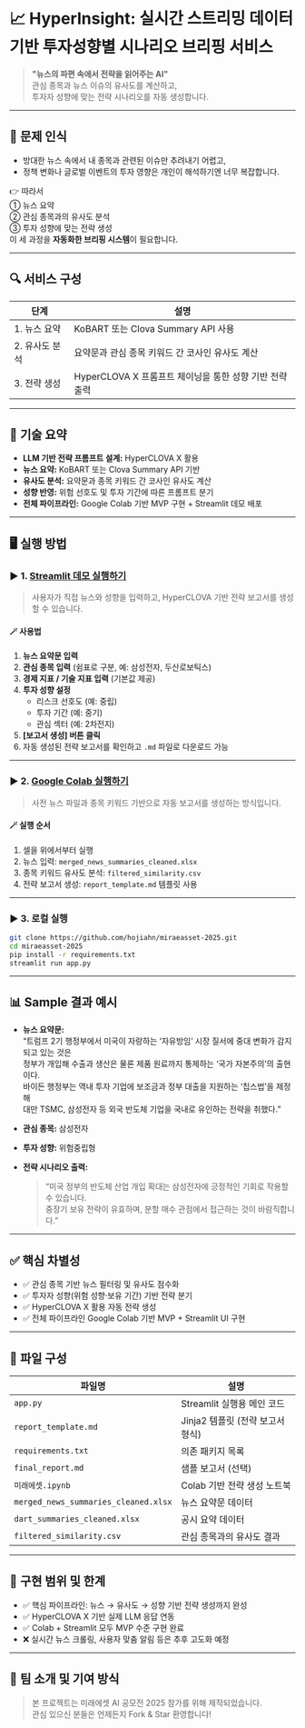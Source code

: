 # 📈 HyperInsight: 실시간 스트리밍 데이터 기반 투자성향별 시나리오 브리핑 서비스

> **"뉴스의 파편 속에서 전략을 읽어주는 AI"**  
> 관심 종목과 뉴스 이슈의 유사도를 계산하고,  
> 투자자 성향에 맞는 전략 시나리오를 자동 생성합니다.

---

## 🚨 문제 인식

- 방대한 뉴스 속에서 내 종목과 관련된 이슈만 추려내기 어렵고,  
- 정책 변화나 글로벌 이벤트의 투자 영향은 개인이 해석하기엔 너무 복잡합니다.

👉 따라서  
① 뉴스 요약  
② 관심 종목과의 유사도 분석  
③ 투자 성향에 맞는 전략 생성  
이 세 과정을 **자동화한 브리핑 시스템**이 필요합니다.

---

## 🔍 서비스 구성

| 단계 | 설명 |
|------|------|
| 1. 뉴스 요약 | KoBART 또는 Clova Summary API 사용 |
| 2. 유사도 분석 | 요약문과 관심 종목 키워드 간 코사인 유사도 계산 |
| 3. 전략 생성 | HyperCLOVA X 프롬프트 체이닝을 통한 성향 기반 전략 출력 |

---

## 🧠 기술 요약

- **LLM 기반 전략 프롬프트 설계:** HyperCLOVA X 활용  
- **뉴스 요약:** KoBART 또는 Clova Summary API 기반  
- **유사도 분석:** 요약문과 종목 키워드 간 코사인 유사도 계산  
- **성향 반영:** 위험 선호도 및 투자 기간에 따른 프롬프트 분기  
- **전체 파이프라인:** Google Colab 기반 MVP 구현 + Streamlit 데모 배포

---

## 🖥️ 실행 방법

### ▶️ 1. [Streamlit 데모 실행하기](https://miraeasset-2025-xxxxx.streamlit.app)

> 사용자가 직접 뉴스와 성향을 입력하고, HyperCLOVA 기반 전략 보고서를 생성할 수 있습니다.

#### 🪄 사용법
1. **뉴스 요약문 입력**
2. **관심 종목 입력** (쉼표로 구분, 예: 삼성전자, 두산로보틱스)
3. **경제 지표 / 기술 지표 입력** (기본값 제공)
4. **투자 성향 설정**
   - 리스크 선호도 (예: 중립)
   - 투자 기간 (예: 중기)
   - 관심 섹터 (예: 2차전지)
5. **[보고서 생성] 버튼 클릭**
6. 자동 생성된 전략 보고서를 확인하고 `.md` 파일로 다운로드 가능

---

### ▶️ 2. [Google Colab 실행하기](https://colab.research.google.com/github/hojiahn/miraeasset-2025/blob/main/%EB%AF%B8%EB%9E%98%EC%97%90%EC%85%8B.ipynb)

> 사전 뉴스 파일과 종목 키워드 기반으로 자동 보고서를 생성하는 방식입니다.

#### 🪄 실행 순서
1. 셀을 위에서부터 실행
2. 뉴스 입력: `merged_news_summaries_cleaned.xlsx`
3. 종목 키워드 유사도 분석: `filtered_similarity.csv`
4. 전략 보고서 생성: `report_template.md` 템플릿 사용

---

### ▶️ 3. 로컬 실행

```bash
git clone https://github.com/hojiahn/miraeasset-2025.git
cd miraeasset-2025
pip install -r requirements.txt
streamlit run app.py
```

---

## 📊 Sample 결과 예시

- **뉴스 요약문:**  
  “트럼프 2기 행정부에서 미국이 자랑하는 ‘자유방임’ 시장 질서에 중대 변화가 감지되고 있는 것은  
  정부가 개입해 수출과 생산은 물론 제품 원료까지 통제하는 ‘국가 자본주의’의 출현이다.  
  바이든 행정부는 역내 투자 기업에 보조금과 정부 대출을 지원하는 ‘칩스법’을 제정해  
  대만 TSMC, 삼성전자 등 외국 반도체 기업을 국내로 유인하는 전략을 취했다.”

- **관심 종목:** 삼성전자  
- **투자 성향:** 위험중립형  

- **전략 시나리오 출력:**  
  > “미국 정부의 반도체 산업 개입 확대는 삼성전자에 긍정적인 기회로 작용할 수 있습니다.  
  > 중장기 보유 전략이 유효하며, 분할 매수 관점에서 접근하는 것이 바람직합니다.”

---

## ✅ 핵심 차별성

- ✅ 관심 종목 기반 뉴스 필터링 및 유사도 점수화
- ✅ 투자자 성향(위험 성향·보유 기간) 기반 전략 분기
- ✅ HyperCLOVA X 활용 자동 전략 생성
- ✅ 전체 파이프라인 Google Colab 기반 MVP + Streamlit UI 구현

---

## 📁 파일 구성

| 파일명 | 설명 |
|--------|------|
| `app.py` | Streamlit 실행용 메인 코드 |
| `report_template.md` | Jinja2 템플릿 (전략 보고서 형식) |
| `requirements.txt` | 의존 패키지 목록 |
| `final_report.md` | 샘플 보고서 (선택) |
| `미래에셋.ipynb` | Colab 기반 전략 생성 노트북 |
| `merged_news_summaries_cleaned.xlsx` | 뉴스 요약문 데이터 |
| `dart_summaries_cleaned.xlsx` | 공시 요약 데이터 |
| `filtered_similarity.csv` | 관심 종목과의 유사도 결과 |

---

## 🏁 구현 범위 및 한계

- ✅ 핵심 파이프라인: 뉴스 → 유사도 → 성향 기반 전략 생성까지 완성
- ✅ HyperCLOVA X 기반 실제 LLM 응답 연동
- ✅ Colab + Streamlit 모두 MVP 수준 구현 완료
- ❌ 실시간 뉴스 크롤링, 사용자 맞춤 알림 등은 추후 고도화 예정

---

## 🙌 팀 소개 및 기여 방식

> 본 프로젝트는 미래에셋 AI 공모전 2025 참가를 위해 제작되었습니다.  
> 관심 있으신 분들은 언제든지 Fork & Star 환영합니다!

